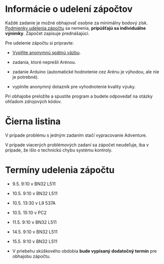 # Informácie o udelení zápočtov

Každé zadanie je možné obhajovať osobne za minimálny bodový získ.
[Podmienky udelenia zápočtu](./cvicenia) sa nemenia, **pripúšťajú sa
individuálne výnimky**. Zápočet zapisuje prednášajúci.

Pre udelenie zápočtu si pripravte:

  - [Vyplňte anonymnú spätnú
    väzbu](https://docs.google.com/forms/d/e/1FAIpQLSdez9RR3bWq9Rwab2Tm76TUb2GVtH-OCNVzTeHinGBpvNXAhw/viewform).

  - zadania, ktoré neprešli Arénou.

  - zadanie Arduino (automatické hodnotenie cez Arénu je výhodou, ale
    nie je potrebné).

  - vyplníte anonymný dotazník pre vyhodnotenie kvality výuky.

Pri obhajobe preložíte a spustíte program a budete odpovedať na otázky
ohľadom zdrojových kódov.

# Čierna listina

V prípade problému s jedným zadaním stačí vypracovanie Adventure.

V prípade viacerých problémových zadaní sa zápočet neudeľuje, iba v
prípade, že išlo o technickú chybu systému kontroly.

# Termíny udelenia zápočtu

  - 9.5. 9:10 v BN32 L511

  - 10.5. 9:10 v BN32 L511

  - 10.5. 13:30 v L9 537A

  - 10.5. 15:10 v PC2

  - 11.5. 9:10 v BN32 L511

  - 14.5. 9:10 v BN32 L511

  - 15.5. 9:10 v BN32 L511

  - V priebehu skúškového obdobia **bude vypísaný dodatočný termín** pre
    obhajobu zápočtu.

